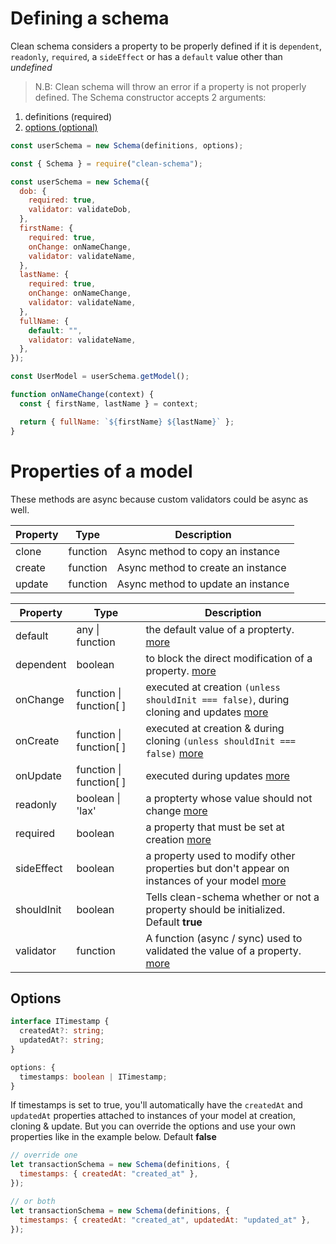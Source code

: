 # Defining a schema

Clean schema considers a property to be properly defined if it is `dependent`, `readonly`, `required`, a `sideEffect` or has a `default` value other than _undefined_

> N.B: Clean schema will throw an error if a property is not properly defined.
> The Schema constructor accepts 2 arguments:

1. definitions (required)
1. [options (optional)](#options)

```js
const userSchema = new Schema(definitions, options);
```

```js
const { Schema } = require("clean-schema");

const userSchema = new Schema({
  dob: {
    required: true,
    validator: validateDob,
  },
  firstName: {
    required: true,
    onChange: onNameChange,
    validator: validateName,
  },
  lastName: {
    required: true,
    onChange: onNameChange,
    validator: validateName,
  },
  fullName: {
    default: "",
    validator: validateName,
  },
});

const UserModel = userSchema.getModel();

function onNameChange(context) {
  const { firstName, lastName } = context;

  return { fullName: `${firstName} ${lastName}` };
}
```

# Properties of a model

These methods are async because custom validators could be async as well.

| Property | Type     | Description                        |
| -------- | -------- | ---------------------------------- |
| clone    | function | Async method to copy an instance   |
| create   | function | Async method to create an instance |
| update   | function | Async method to update an instance |

| Property   | Type                    | Description                                                                                                               |
| ---------- | ----------------------- | ------------------------------------------------------------------------------------------------------------------------- |
| default    | any \| function         | the default value of a propterty. [more](./defaults.md)                                                                   |
| dependent  | boolean                 | to block the direct modification of a property. [more](./dependents.md#dependent-properties)                              |
| onChange   | function \| function[ ] | executed at creation `(unless shouldInit === false)`, during cloning and updates [more](../life-cycles.md#onchange)       |
| onCreate   | function \| function[ ] | executed at creation & during cloning `(unless shouldInit === false)` [more](../life-cycles.md#oncreate)                  |
| onUpdate   | function \| function[ ] | executed during updates [more](../life-cycles.md#onupdate)                                                                |
| readonly   | boolean \| 'lax'        | a propterty whose value should not change [more](./readonly.md)                                                           |
| required   | boolean                 | a property that must be set at creation [more](./required.md)                                                             |
| sideEffect | boolean                 | a property used to modify other properties but don't appear on instances of your model [more](./side-effects.md)          |
| shouldInit | boolean                 | Tells clean-schema whether or not a property should be initialized. Default **true**                                      |
| validator  | function                | A function (async / sync) used to validated the value of a property. [more](../../../v1.4.6/validate/index.md#validators) |

## Options

```ts
interface ITimestamp {
  createdAt?: string;
  updatedAt?: string;
}

options: {
  timestamps: boolean | ITimestamp;
}
```

If timestamps is set to true, you'll automatically have the `createdAt` and `updatedAt` properties attached to instances of your model at creation, cloning & update. But you can override the options and use your own properties like in the example below. Default **false**

```js
// override one
let transactionSchema = new Schema(definitions, {
  timestamps: { createdAt: "created_at" },
});

// or both
let transactionSchema = new Schema(definitions, {
  timestamps: { createdAt: "created_at", updatedAt: "updated_at" },
});
```
